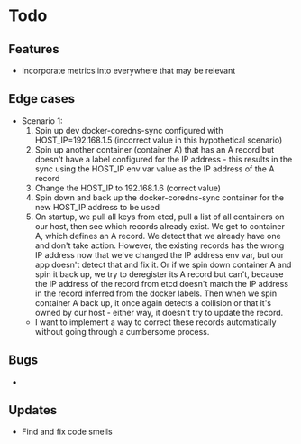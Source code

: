 # Todo

## Features
* Incorporate metrics into everywhere that may be relevant

## Edge cases
* Scenario 1:
  1. Spin up dev docker-coredns-sync configured with HOST_IP=192.168.1.5 (incorrect value in this hypothetical scenario)
  2. Spin up another container (container A) that has an A record but doesn't have a label configured for the IP address - this results in the sync using the HOST_IP env var value as the IP address of the A record
  3. Change the HOST_IP to 192.168.1.6 (correct value)
  4. Spin down and back up the docker-coredns-sync container for the new HOST_IP address to be used
  5. On startup, we pull all keys from etcd, pull a list of all containers on our host, then see which records already exist. We get to container A, which defines an A record. We detect that we already have one and don't take action. However, the existing records has the wrong IP address now that we've changed the IP address env var, but our app doesn't detect that and fix it. Or if we spin down container A and spin it back up, we try to deregister its A record but can't, because the IP address of the record from etcd doesn't match the IP address in the record inferred from the docker labels. Then when we spin container A back up, it once again detects a collision or that it's owned by our host - either way, it doesn't try to update the record.
  * I want to implement a way to correct these records automatically without going through a cumbersome process.

## Bugs
* 

## Updates
* Find and fix code smells
